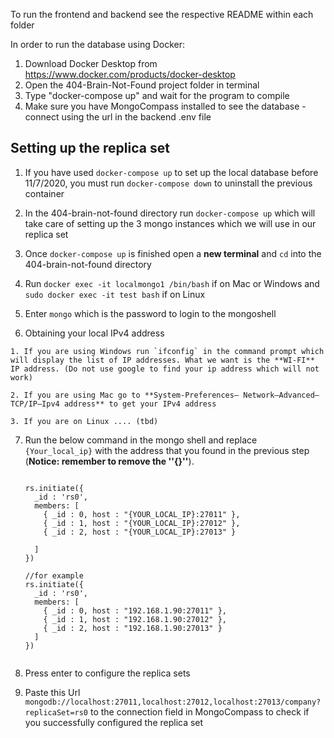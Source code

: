To run the frontend and backend see the respective README within each folder

In order to run the database using Docker:

1. Download Docker Desktop from https://www.docker.com/products/docker-desktop
2. Open the 404-Brain-Not-Found project folder in terminal
3. Type "docker-compose up" and wait for the program to compile
4. Make sure you have MongoCompass installed to see the database - connect using the url in the backend .env file

  ## Setting up the replica set

  1. If you have used `docker-compose up` to set up the local database before 11/7/2020, you must run `docker-compose down` to uninstall the previous container

  2. In the 404-brain-not-found directory run `docker-compose up` which will take care of setting up the 3 mongo instances which we will use in our replica set

  3. Once `docker-compose up` is finished open a **new terminal** and `cd` into the 404-brain-not-found directory

  4. Run `docker exec -it localmongo1 /bin/bash` if on Mac or Windows and `sudo docker exec -it test bash` if on Linux

  5. Enter `mongo` which is the password to login to the mongoshell

  6. Obtaining your local IPv4 address

    1. If you are using Windows run `ifconfig` in the command prompt which will display the list of IP addresses. What we want is the **WI-FI** IP address. (Do not use google to find your ip address which will not work)

    2. If you are using Mac go to **System-Preferences— Network—Advanced—TCP/IP—Ipv4 address** to get your IPv4 address

    3. If you are on Linux .... (tbd)

  7. Run the below command in the mongo shell and replace `{Your_local_ip}` with the address that you found in the previous step (**Notice: remember to remove the ''{}''**).

      ```shell

      rs.initiate({
        _id : 'rs0',
        members: [
          { _id : 0, host : "{YOUR_LOCAL_IP}:27011" },
          { _id : 1, host : "{YOUR_LOCAL_IP}:27012" },
          { _id : 2, host : "{YOUR_LOCAL_IP}:27013" }

        ]
      })
      
      //for example 
      rs.initiate({
        _id : 'rs0',
        members: [
          { _id : 0, host : "192.168.1.90:27011" },
          { _id : 1, host : "192.168.1.90:27012" },
          { _id : 2, host : "192.168.1.90:27013" }
        ]
      })


  8. Press enter to configure the replica sets
  9. Paste this Url `mongodb://localhost:27011,localhost:27012,localhost:27013/company?replicaSet=rs0` to the connection field in MongoCompass to check if you successfully configured the replica set

